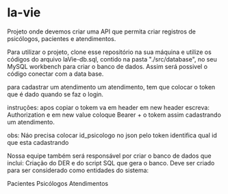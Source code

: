 # la-vie

Projeto onde devemos criar uma API que permita criar registros de psicólogos, pacientes e atendimentos.

Para utilizar o projeto, clone esse repositório na sua máquina e utilize os códigos do arquivo laVie-db.sql, contido na pasta "./src/database", no seu MySQL workbench para criar o banco de dados. Assim será possivel o código conectar com a data base.

para cadastrar um atendimento um atendimento, tem que colocar o token que é dado quando se faz o login.

instruções: apos copiar o tokem va em header em new header escreva: Authorization e em new value coloque Bearer + o tokem assim cadastrando um atendimento.

obs: Náo precisa colocar id_psicologo no json pelo token identifica qual id que esta cadastrando

Nossa equipe também será responsável por criar o banco de dados que inclui: Criação do DER e do script SQL que gera o banco. Deve ser criado para ser considerado como entidades do sistema:

Pacientes
Psicólogos
Atendimentos
